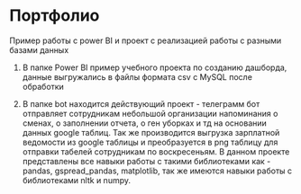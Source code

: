 # Портфолио
Пример работы с power BI и проект с реализацией работы с разными базами данных

1) В папке Power BI пример учебного проекта по созданию дашборда, данные выгружались в файлы формата csv с MySQL после обработки

2) В папке bot находится действующий проект - телеграмм бот отправляет сотрудникам небольшой организации напоминания о сменах, о заполнении отчета, о ген уборках и тд на основании данных google таблиц. Так же производится выгрузка зарплатной ведомости из google таблицы и преобразуется в png таблицу для отправки табелей сотрудникам по воскресеньям. В данном проекте представлены все навыки работы с такими библиотеками как - pandas, gspread_pandas, matplotlib, так же имеются навыки работы с библиотеками nltk и numpy.
